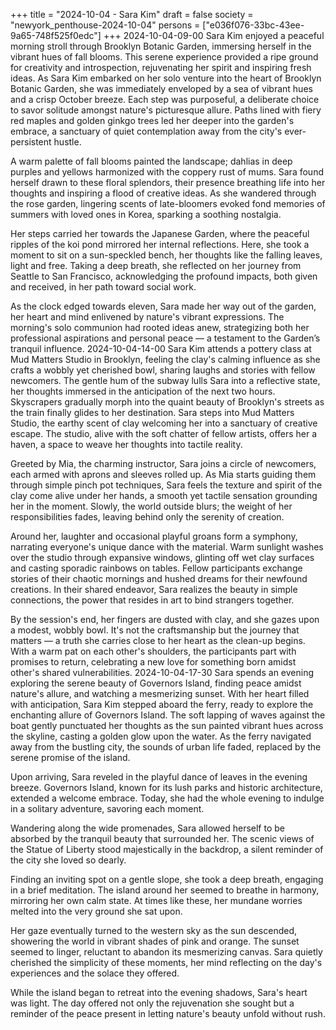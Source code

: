 +++
title = "2024-10-04 - Sara Kim"
draft = false
society = "newyork_penthouse-2024-10-04"
persons = ["e036f076-33bc-43ee-9a65-748f525f0edc"]
+++
2024-10-04-09-00
Sara Kim enjoyed a peaceful morning stroll through Brooklyn Botanic Garden, immersing herself in the vibrant hues of fall blooms. This serene experience provided a ripe ground for creativity and introspection, rejuvenating her spirit and inspiring fresh ideas.
As Sara Kim embarked on her solo venture into the heart of Brooklyn Botanic Garden, she was immediately enveloped by a sea of vibrant hues and a crisp October breeze. Each step was purposeful, a deliberate choice to savor solitude amongst nature's picturesque allure. Paths lined with fiery red maples and golden ginkgo trees led her deeper into the garden's embrace, a sanctuary of quiet contemplation away from the city's ever-persistent hustle.

A warm palette of fall blooms painted the landscape; dahlias in deep purples and yellows harmonized with the coppery rust of mums. Sara found herself drawn to these floral splendors, their presence breathing life into her thoughts and inspiring a flood of creative ideas. As she wandered through the rose garden, lingering scents of late-bloomers evoked fond memories of summers with loved ones in Korea, sparking a soothing nostalgia.

Her steps carried her towards the Japanese Garden, where the peaceful ripples of the koi pond mirrored her internal reflections. Here, she took a moment to sit on a sun-speckled bench, her thoughts like the falling leaves, light and free. Taking a deep breath, she reflected on her journey from Seattle to San Francisco, acknowledging the profound impacts, both given and received, in her path toward social work.

As the clock edged towards eleven, Sara made her way out of the garden, her heart and mind enlivened by nature's vibrant expressions. The morning's solo communion had rooted ideas anew, strategizing both her professional aspirations and personal peace — a testament to the Garden’s tranquil influence.
2024-10-04-14-00
Sara Kim attends a pottery class at Mud Matters Studio in Brooklyn, feeling the clay's calming influence as she crafts a wobbly yet cherished bowl, sharing laughs and stories with fellow newcomers.
The gentle hum of the subway lulls Sara into a reflective state, her thoughts immersed in the anticipation of the next two hours. Skyscrapers gradually morph into the quaint beauty of Brooklyn's streets as the train finally glides to her destination. Sara steps into Mud Matters Studio, the earthy scent of clay welcoming her into a sanctuary of creative escape. The studio, alive with the soft chatter of fellow artists, offers her a haven, a space to weave her thoughts into tactile reality. 

Greeted by Mia, the charming instructor, Sara joins a circle of newcomers, each armed with aprons and sleeves rolled up. As Mia starts guiding them through simple pinch pot techniques, Sara feels the texture and spirit of the clay come alive under her hands, a smooth yet tactile sensation grounding her in the moment. Slowly, the world outside blurs; the weight of her responsibilities fades, leaving behind only the serenity of creation. 

Around her, laughter and occasional playful groans form a symphony, narrating everyone's unique dance with the material. Warm sunlight washes over the studio through expansive windows, glinting off wet clay surfaces and casting sporadic rainbows on tables. Fellow participants exchange stories of their chaotic mornings and hushed dreams for their newfound creations. In their shared endeavor, Sara realizes the beauty in simple connections, the power that resides in art to bind strangers together.

By the session's end, her fingers are dusted with clay, and she gazes upon a modest, wobbly bowl. It's not the craftsmanship but the journey that matters — a truth she carries close to her heart as the clean-up begins. With a warm pat on each other's shoulders, the participants part with promises to return, celebrating a new love for something born amidst other's shared vulnerabilities.
2024-10-04-17-30
Sara spends an evening exploring the serene beauty of Governors Island, finding peace amidst nature's allure, and watching a mesmerizing sunset.
With her heart filled with anticipation, Sara Kim stepped aboard the ferry, ready to explore the enchanting allure of Governors Island. The soft lapping of waves against the boat gently punctuated her thoughts as the sun painted vibrant hues across the skyline, casting a golden glow upon the water. As the ferry navigated away from the bustling city, the sounds of urban life faded, replaced by the serene promise of the island.

Upon arriving, Sara reveled in the playful dance of leaves in the evening breeze. Governors Island, known for its lush parks and historic architecture, extended a welcome embrace. Today, she had the whole evening to indulge in a solitary adventure, savoring each moment.

Wandering along the wide promenades, Sara allowed herself to be absorbed by the tranquil beauty that surrounded her. The scenic views of the Statue of Liberty stood majestically in the backdrop, a silent reminder of the city she loved so dearly. 

Finding an inviting spot on a gentle slope, she took a deep breath, engaging in a brief meditation. The island around her seemed to breathe in harmony, mirroring her own calm state. At times like these, her mundane worries melted into the very ground she sat upon.

Her gaze eventually turned to the western sky as the sun descended, showering the world in vibrant shades of pink and orange. The sunset seemed to linger, reluctant to abandon its mesmerizing canvas. Sara quietly cherished the simplicity of these moments, her mind reflecting on the day's experiences and the solace they offered.

While the island began to retreat into the evening shadows, Sara's heart was light. The day offered not only the rejuvenation she sought but a reminder of the peace present in letting nature's beauty unfold without rush.
